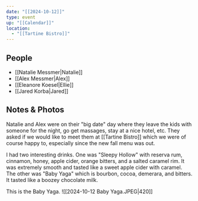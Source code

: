 ```yaml
---
date: "[[2024-10-12]]"
type: event
up: "[[Calendar]]"
location:
  - "[[Tartine Bistro]]"
---
```


## People
- [[Natalie Messmer|Natalie]]
- [[Alex Messmer|Alex]]
- [[Eleanore Koesel|Ellie]]
- [[Jared Korba|Jared]]

## Notes & Photos
Natalie and Alex were on their "big date" day where they leave the kids with someone for the night, go get massages, stay at a nice hotel, etc. They asked if we would like to meet them at [[Tartine Bistro]] which we were of course happy to, especially since the new fall menu was out. 

I had two interesting drinks. One was "Sleepy Hollow" with reserva rum, cinnamon, honey, apple cider, orange bitters, and a salted caramel rim. It was extremely smooth and tasted like a sweet apple cider with caramel. The other was "Baby Yaga" which is bourbon, cocoa, demerara, and bitters. It tasted like a boozey chocolate milk. 

This is the Baby Yaga.
![[2024-10-12 Baby Yaga.JPEG|420]]

